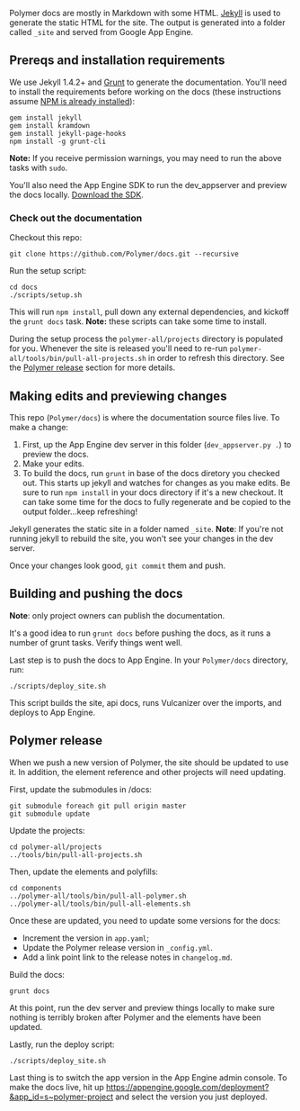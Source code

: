 Polymer docs are mostly in Markdown with some HTML. [Jekyll][jekyll] is used to generate the static HTML for the site. The output is generated into a folder called `_site` and served from Google App Engine.

## Prereqs and installation requirements

We use Jekyll 1.4.2+ and [Grunt][grunt] to generate the documentation. You'll need to install the requirements before working on the docs (these instructions assume [NPM is already installed](http://nodejs.org/download/)):

    gem install jekyll
    gem install kramdown
    gem install jekyll-page-hooks
    npm install -g grunt-cli

**Note:** If you receive permission warnings, you may need to run the above tasks with `sudo`.

You'll also need the App Engine SDK to run the dev_appserver and preview the docs locally. [Download the SDK](https://developers.google.com/appengine/downloads).

### Check out the documentation

Checkout this repo:

    git clone https://github.com/Polymer/docs.git --recursive

Run the setup script:

    cd docs
    ./scripts/setup.sh

This will run `npm install`, pull down any external dependencies, and kickoff the `grunt docs` task. **Note:** these scripts can take some time to install.

During the setup process the `polymer-all/projects` directory is populated for you. Whenever the site is released you'll need to re-run `polymer-all/tools/bin/pull-all-projects.sh` in order to refresh this directory. See the [Polymer release](#polymer-release) section for more details.

## Making edits and previewing changes

This repo (`Polymer/docs`) is where the documentation source files live. To make a change:

1. First, up the App Engine dev server in this folder (`dev_appserver.py .`) to preview the docs.
1. Make your edits.
1. To build the docs, run `grunt` in base of the docs diretory you checked out. This starts up jekyll and watches for changes as you make edits. Be sure to run `npm install` in your docs directory if it's a new checkout. It can take some time for the docs to fully regenerate and be copied to the output folder...keep refreshing!

Jekyll generates the static site in a folder named `_site`. **Note**: If you're not running jekyll to rebuild the site, you won't see your changes in the dev server.

Once your changes look good, `git commit` them and push.

## Building and pushing the docs

**Note**: only project owners can publish the documentation.

It's a good idea to run `grunt docs` before pushing the docs, as it runs a number of grunt tasks. Verify things went well.

Last step is to push the docs to App Engine. In your `Polymer/docs` directory, run:

    ./scripts/deploy_site.sh

This script builds the site, api docs, runs Vulcanizer over the imports, and deploys to App Engine.

## Polymer release

When we push a new version of Polymer, the site should be updated to use it. In addition,
the element reference and other projects will need updating.

First, update the submodules in /docs:

    git submodule foreach git pull origin master
    git submodule update

Update the projects:

    cd polymer-all/projects
    ../tools/bin/pull-all-projects.sh
    
Then, update the elements and polyfills:

    cd components
    ../polymer-all/tools/bin/pull-all-polymer.sh
    ../polymer-all/tools/bin/pull-all-elements.sh

Once these are updated, you need to update some versions for the docs:

- Increment the version in `app.yaml`;
- Update the Polymer release version in `_config.yml`.
- Add a link point link to the release notes in `changelog.md`.

Build the docs:

    grunt docs
    
At this point, run the dev server and preview things locally to make sure nothing is terribly
broken after Polymer and the elements have been updated. 

Lastly, run the deploy script:

    ./scripts/deploy_site.sh

Last thing is to switch the app version in the App Engine admin console. To make the docs live, hit up https://appengine.google.com/deployment?&app_id=s~polymer-project and select the version you just deployed.

[jekyll]: http://jekyllrb.com/
[grunt]: http://gruntjs.com/
